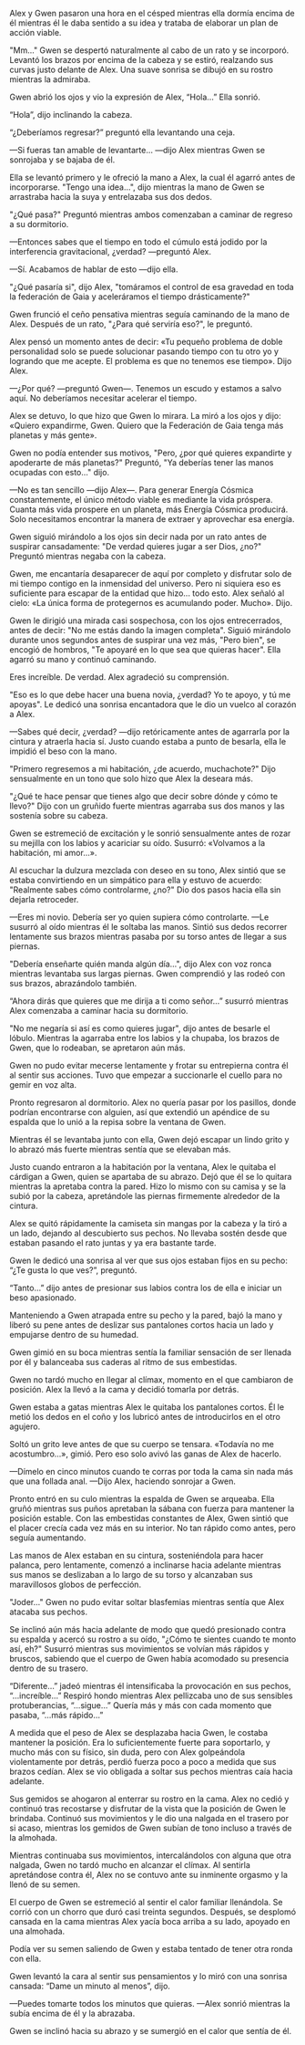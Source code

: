 
Alex y Gwen pasaron una hora en el césped mientras ella dormía encima de él mientras él le daba sentido a su idea y trataba de elaborar un plan de acción viable.

"Mm..." Gwen se despertó naturalmente al cabo de un rato y se incorporó. Levantó los brazos por encima de la cabeza y se estiró, realzando sus curvas justo delante de Alex. Una suave sonrisa se dibujó en su rostro mientras la admiraba.

Gwen abrió los ojos y vio la expresión de Alex, “Hola…” Ella sonrió.

“Hola”, dijo inclinando la cabeza.

“¿Deberíamos regresar?” preguntó ella levantando una ceja.

—Si fueras tan amable de levantarte… —dijo Alex mientras Gwen se sonrojaba y se bajaba de él.

Ella se levantó primero y le ofreció la mano a Alex, la cual él agarró antes de incorporarse. "Tengo una idea...", dijo mientras la mano de Gwen se arrastraba hacia la suya y entrelazaba sus dos dedos.

"¿Qué pasa?" Preguntó mientras ambos comenzaban a caminar de regreso a su dormitorio.

—Entonces sabes que el tiempo en todo el cúmulo está jodido por la interferencia gravitacional, ¿verdad? —preguntó Alex.

—Sí. Acabamos de hablar de esto —dijo ella.

"¿Qué pasaría si", dijo Alex, "tomáramos el control de esa gravedad en toda la federación de Gaia y aceleráramos el tiempo drásticamente?"

Gwen frunció el ceño pensativa mientras seguía caminando de la mano de Alex. Después de un rato, "¿Para qué serviría eso?", le preguntó.

Alex pensó un momento antes de decir: «Tu pequeño problema de doble personalidad solo se puede solucionar pasando tiempo con tu otro yo y logrando que me acepte. El problema es que no tenemos ese tiempo». Dijo Alex.

—¿Por qué? —preguntó Gwen—. Tenemos un escudo y estamos a salvo aquí. No deberíamos necesitar acelerar el tiempo.

Alex se detuvo, lo que hizo que Gwen lo mirara. La miró a los ojos y dijo: «Quiero expandirme, Gwen. Quiero que la Federación de Gaia tenga más planetas y más gente».

Gwen no podía entender sus motivos, "Pero, ¿por qué quieres expandirte y apoderarte de más planetas?" Preguntó, "Ya deberías tener las manos ocupadas con esto..." dijo.

—No es tan sencillo —dijo Alex—. Para generar Energía Cósmica constantemente, el único método viable es mediante la vida próspera. Cuanta más vida prospere en un planeta, más Energía Cósmica producirá. Solo necesitamos encontrar la manera de extraer y aprovechar esa energía.

Gwen siguió mirándolo a los ojos sin decir nada por un rato antes de suspirar cansadamente: "De verdad quieres jugar a ser Dios, ¿no?" Preguntó mientras negaba con la cabeza.

Gwen, me encantaría desaparecer de aquí por completo y disfrutar solo de mi tiempo contigo en la inmensidad del universo. Pero ni siquiera eso es suficiente para escapar de la entidad que hizo... todo esto. Alex señaló al cielo: «La única forma de protegernos es acumulando poder. Mucho». Dijo.

Gwen le dirigió una mirada casi sospechosa, con los ojos entrecerrados, antes de decir: "No me estás dando la imagen completa". Siguió mirándolo durante unos segundos antes de suspirar una vez más, "Pero bien", se encogió de hombros, "Te apoyaré en lo que sea que quieras hacer". Ella agarró su mano y continuó caminando.

Eres increíble. De verdad. Alex agradeció su comprensión.

"Eso es lo que debe hacer una buena novia, ¿verdad? Yo te apoyo, y tú me apoyas". Le dedicó una sonrisa encantadora que le dio un vuelco al corazón a Alex.

—Sabes qué decir, ¿verdad? —dijo retóricamente antes de agarrarla por la cintura y atraerla hacia sí. Justo cuando estaba a punto de besarla, ella le impidió el beso con la mano.

"Primero regresemos a mi habitación, ¿de acuerdo, muchachote?" Dijo sensualmente en un tono que solo hizo que Alex la deseara más.

"¿Qué te hace pensar que tienes algo que decir sobre dónde y cómo te llevo?" Dijo con un gruñido fuerte mientras agarraba sus dos manos y las sostenía sobre su cabeza.

Gwen se estremeció de excitación y le sonrió sensualmente antes de rozar su mejilla con los labios y acariciar su oído. Susurró: «Volvamos a la habitación, mi amor...».

Al escuchar la dulzura mezclada con deseo en su tono, Alex sintió que se estaba convirtiendo en un simpático para ella y estuvo de acuerdo: "Realmente sabes cómo controlarme, ¿no?" Dio dos pasos hacia ella sin dejarla retroceder.

—Eres mi novio. Debería ser yo quien supiera cómo controlarte. —Le susurró al oído mientras él le soltaba las manos. Sintió sus dedos recorrer lentamente sus brazos mientras pasaba por su torso antes de llegar a sus piernas.

"Debería enseñarte quién manda algún día...", dijo Alex con voz ronca mientras levantaba sus largas piernas. Gwen comprendió y las rodeó con sus brazos, abrazándolo también.

“Ahora dirás que quieres que me dirija a ti como señor…” susurró mientras Alex comenzaba a caminar hacia su dormitorio.

"No me negaría si así es como quieres jugar", dijo antes de besarle el lóbulo. Mientras la agarraba entre los labios y la chupaba, los brazos de Gwen, que lo rodeaban, se apretaron aún más.

Gwen no pudo evitar mecerse lentamente y frotar su entrepierna contra él al sentir sus acciones. Tuvo que empezar a succionarle el cuello para no gemir en voz alta.

Pronto regresaron al dormitorio. Alex no quería pasar por los pasillos, donde podrían encontrarse con alguien, así que extendió un apéndice de su espalda que lo unió a la repisa sobre la ventana de Gwen.

Mientras él se levantaba junto con ella, Gwen dejó escapar un lindo grito y lo abrazó más fuerte mientras sentía que se elevaban más.

Justo cuando entraron a la habitación por la ventana, Alex le quitaba el cárdigan a Gwen, quien se apartaba de su abrazo. Dejó que él se lo quitara mientras la apretaba contra la pared. Hizo lo mismo con su camisa y se la subió por la cabeza, apretándole las piernas firmemente alrededor de la cintura.

Alex se quitó rápidamente la camiseta sin mangas por la cabeza y la tiró a un lado, dejando al descubierto sus pechos. No llevaba sostén desde que estaban pasando el rato juntas y ya era bastante tarde.

Gwen le dedicó una sonrisa al ver que sus ojos estaban fijos en su pecho: “¿Te gusta lo que ves?”, preguntó.

“Tanto…” dijo antes de presionar sus labios contra los de ella e iniciar un beso apasionado.

Manteniendo a Gwen atrapada entre su pecho y la pared, bajó la mano y liberó su pene antes de deslizar sus pantalones cortos hacia un lado y empujarse dentro de su humedad.

Gwen gimió en su boca mientras sentía la familiar sensación de ser llenada por él y balanceaba sus caderas al ritmo de sus embestidas.

Gwen no tardó mucho en llegar al clímax, momento en el que cambiaron de posición. Alex la llevó a la cama y decidió tomarla por detrás.

Gwen estaba a gatas mientras Alex le quitaba los pantalones cortos. Él le metió los dedos en el coño y los lubricó antes de introducirlos en el otro agujero.

Soltó un grito leve antes de que su cuerpo se tensara. «Todavía no me acostumbro...», gimió. Pero eso solo avivó las ganas de Alex de hacerlo.

—Dímelo en cinco minutos cuando te corras por toda la cama sin nada más que una follada anal. —Dijo Alex, haciendo sonrojar a Gwen.

Pronto entró en su culo mientras la espalda de Gwen se arqueaba. Ella gruñó mientras sus puños apretaban la sábana con fuerza para mantener la posición estable. Con las embestidas constantes de Alex, Gwen sintió que el placer crecía cada vez más en su interior. No tan rápido como antes, pero seguía aumentando.

Las manos de Alex estaban en su cintura, sosteniéndola para hacer palanca, pero lentamente, comenzó a inclinarse hacia adelante mientras sus manos se deslizaban a lo largo de su torso y alcanzaban sus maravillosos globos de perfección.

"Joder..." Gwen no pudo evitar soltar blasfemias mientras sentía que Alex atacaba sus pechos.

Se inclinó aún más hacia adelante de modo que quedó presionado contra su espalda y acercó su rostro a su oído, "¿Cómo te sientes cuando te monto así, eh?" Susurró mientras sus movimientos se volvían más rápidos y bruscos, sabiendo que el cuerpo de Gwen había acomodado su presencia dentro de su trasero.

“Diferente…” jadeó mientras él intensificaba la provocación en sus pechos, “…increíble…” Respiró hondo mientras Alex pellizcaba uno de sus sensibles protuberancias, “…sigue…” Quería más y más con cada momento que pasaba, “…más rápido…”

A medida que el peso de Alex se desplazaba hacia Gwen, le costaba mantener la posición. Era lo suficientemente fuerte para soportarlo, y mucho más con su físico, sin duda, pero con Alex golpeándola violentamente por detrás, perdió fuerza poco a poco a medida que sus brazos cedían. Alex se vio obligada a soltar sus pechos mientras caía hacia adelante.

Sus gemidos se ahogaron al enterrar su rostro en la cama. Alex no cedió y continuó tras recostarse y disfrutar de la vista que la posición de Gwen le brindaba. Continuó sus movimientos y le dio una nalgada en el trasero por si acaso, mientras los gemidos de Gwen subían de tono incluso a través de la almohada.

Mientras continuaba sus movimientos, intercalándolos con alguna que otra nalgada, Gwen no tardó mucho en alcanzar el clímax. Al sentirla apretándose contra él, Alex no se contuvo ante su inminente orgasmo y la llenó de su semen.

El cuerpo de Gwen se estremeció al sentir el calor familiar llenándola. Se corrió con un chorro que duró casi treinta segundos. Después, se desplomó cansada en la cama mientras Alex yacía boca arriba a su lado, apoyado en una almohada.

Podía ver su semen saliendo de Gwen y estaba tentado de tener otra ronda con ella.

Gwen levantó la cara al sentir sus pensamientos y lo miró con una sonrisa cansada: “Dame un minuto al menos”, dijo.

—Puedes tomarte todos los minutos que quieras. —Alex sonrió mientras la subía encima de él y la abrazaba.

Gwen se inclinó hacia su abrazo y se sumergió en el calor que sentía de él.
